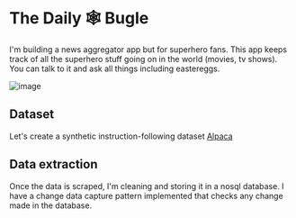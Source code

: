 # The Daily 🕸 Bugle

I'm building a news aggregator app but for superhero fans. This app keeps track of all the superhero stuff going on in the world (movies, tv shows). You can talk to it and ask all things including eastereggs.

![image](https://github.com/user-attachments/assets/a15f54ba-14f3-498d-8de6-2d74f3856d1c)

## Dataset

Let's create a synthetic instruction-following dataset 
[Alpaca](https://crfm.stanford.edu/2023/03/13/alpaca.html)

## Data extraction

Once the data is scraped, I'm cleaning and storing it in a nosql database. I have a change data capture pattern implemented that checks any change made in the database.
